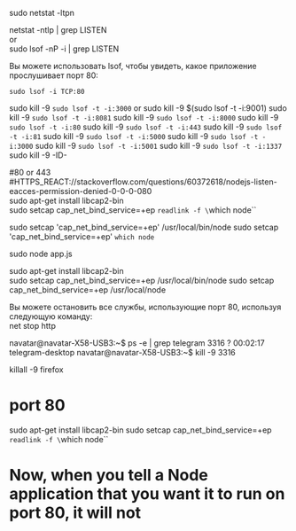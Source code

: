 sudo netstat -ltpn

netstat -ntlp | grep LISTEN  
or  
sudo lsof -nP -i | grep LISTEN  

Вы можете использовать lsof, чтобы увидеть, какое приложение прослушивает порт 80:
```
sudo lsof -i TCP:80
```

sudo kill -9 `sudo lsof -t -i:3000`  or  sudo kill -9 $(sudo lsof -t -i:9001)
sudo kill -9 `sudo lsof -t -i:8081`
sudo kill -9 `sudo lsof -t -i:8000`
sudo kill -9 `sudo lsof -t -i:80`
sudo kill -9 `sudo lsof -t -i:443`
sudo kill -9 `sudo lsof -t -i:81`
sudo kill -9 `sudo lsof -t -i:5000`
sudo kill -9 `sudo lsof -t -i:3000`
sudo kill -9 `sudo lsof -t -i:5001`
sudo kill -9 `sudo lsof -t -i:1337`
sudo kill -9 -ID-  

#80  or 443
#HTTPS_REACT://stackoverflow.com/questions/60372618/nodejs-listen-eacces-permission-denied-0-0-0-080  
sudo apt-get install libcap2-bin   
sudo setcap cap_net_bind_service=+ep `readlink -f \`which node\``  

sudo setcap 'cap_net_bind_service=+ep' /usr/local/bin/node
sudo setcap 'cap_net_bind_service=+ep' `which node`


sudo node app.js  

sudo apt-get install libcap2-bin  
sudo setcap cap_net_bind_service=+ep /usr/local/bin/node
sudo setcap cap_net_bind_service=+ep /usr/local/node   

Вы можете остановить все службы, использующие порт 80, используя следующую команду:  
net stop http  


navatar@navatar-X58-USB3:~$ ps -e | grep telegram
3316 ?        00:02:17 telegram-desktop
navatar@navatar-X58-USB3:~$ kill -9 3316

killall -9 firefox

# port 80
sudo apt-get install libcap2-bin
sudo setcap cap_net_bind_service=+ep `readlink -f \`which node\``
# Now, when you tell a Node application that you want it to run on port 80, it will not


